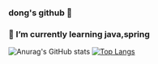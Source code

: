 ### dong's github 👋
### 🌱 I’m currently learning java,spring

<!--
**dongh810/dongh810** is a ✨ _special_ ✨ repository because its `README.md` (this file) appears on your GitHub profile.

Here are some ideas to get you started:

- 🔭 I’m currently working on ...
- 🌱 I’m currently learning ...
- 👯 I’m looking to collaborate on ...
- 🤔 I’m looking for help with ...
- 💬 Ask me about ...
- 📫 How to reach me: ...
- 😄 Pronouns: ...
- ⚡ Fun fact: ...
-->
![Anurag's GitHub stats](https://github-readme-stats.vercel.app/api?username=dongh810&show_icons=true&theme=synthwave)
[![Top Langs](https://github-readme-stats.vercel.app/api/top-langs/?username=dongh810)](https://github.com/anuraghazra/github-readme-stats)

